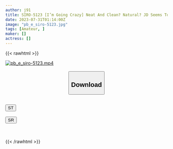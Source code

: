 ```yaml
---
author: j91
title: SIRO-5123 [I’m Going Crazy] Neat And Clean? Natural? JD Seems To Be Far From AV, But He Doesn’t Miss Masturbation Every Day. The Blow Technique Is Already Prepared, But It Is Unexpected To Blow The Tide…? Applicant Amateur, First AV Shooting 344 (Natsuhana)
date: 2023-07-31T01:14:00Z
image: "pb_e_siro-5123.jpg"
tags: [Amateur, ]
maker: []
actress: []
---
```



{{< rawhtml >}}

<div class="video" data-videoid="Q114w0B3MgiJvG">
    <a href="javascript:;">
        <img src="https://my.j91.asia/posts/pb_e_siro-5123/pb_e_siro-5123.jpg" width="WIDTH" height="HEIGHT" alt="pb_e_siro-5123.mp4" loading="lazy">
    </a>
</div>

<script type="text/javascript" src="https://j91.asia/asset/on-demand-st.js"></script>

<br>
  <link rel="stylesheet" href="https://j91.asia/asset/bs5.css">
  
  <center>
  <button class="btn btn-primary" type="button" data-bs-toggle="collapse" data-bs-target=".multi-collapse" aria-expanded="false" aria-controls="multiCollapseExample1 multiCollapseExample2"><h2>Download</h2></button></center>
</p>
<div class="row">
  <div class="col">
    <div class="collapse multi-collapse" id="multiCollapseExample1">
      <div class="card card-body">
	      	      <br>
<div class="buttons">  
<a href="https://streamtape.to/v/Q114w0B3MgiJvG"><button class="btn-hover color-3"><i class="fa fa-download"></i> ST</button></a></div>
    </div>
  </div>
</div>
  <div class="col">
    <div class="collapse multi-collapse" id="multiCollapseExample2">
      <div class="card card-body">
	      <br>
<div class="buttons">
    <a href="https://streamruby.com/yy5brecq2ez0.html"><button class="btn-hover color-9"><i class="fa fa-download"></i> SR</button></a></div>
<br><br>
      </div>
    </div>
  </div>
</div>

{{< /rawhtml >}}